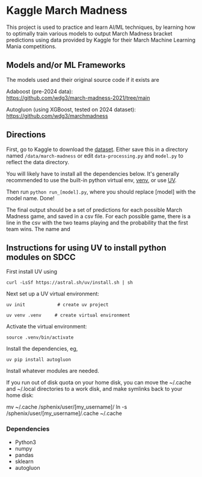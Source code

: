 # Kaggle March Madness
This project is used to practice and learn AI/ML techniques, by learning how to optimally train various models to output March Madness bracket predictions using data provided by Kaggle for their March Machine Learning Mania competitions.

## Models and/or ML Frameworks
The models used and their original source code if it exists are

Adaboost (pre-2024 data):   
https://github.com/wdg3/march-madness-2021/tree/main

Autogluon (using XGBoost, tested on 2024 dataset):  
https://github.com/wdg3/marchmadness

## Directions
First, go to Kaggle to download the [dataset](https://www.kaggle.com/competitions/march-machine-learning-mania-2024/data).
Either save this in a directory named <code>/data/march-madness</code> or edit <code>data-processing.py</code> and <code>model.py</code> to reflect the data directory.

You will likely have to install all the dependencies below.  It's generally recommended to use the built-in python virtual env, [venv](https://docs.python.org/3/tutorial/venv.html),  or use [UV](https://docs.astral.sh/uv/).

Then run <code>python run_[model].py</code>, where you should replace [model] with the model name. Done! 

The final output should be a set of predictions for each possible March Madness game, and saved in a csv file. For each possible game, there is a line in the csv with the two teams playing and the probability that the first team wins.  The name and 
 
## Instructions for using UV to install python modules on SDCC

First install UV using

`curl -LsSf https://astral.sh/uv/install.sh | sh`

Next set up a UV virtual environment:

`uv init            # create uv project`

`uv venv .venv     # create virtual environment`

Activate the virtual environment:

`source .venv/bin/activate`

Install the dependencies, eg,

`uv pip install autogluon`

Install whatever modules are needed.

If you run out of disk quota on your home disk, you can move the ~/.cache and ~/.local directories to a work disk, and make symlinks back to your home disk:

mv ~/.cache /sphenix/user/[my_username]/
ln -s /sphenix/user/[my_username]/.cache ~/.cache

### Dependencies
- Python3
- numpy
- pandas
- sklearn
- autogluon

